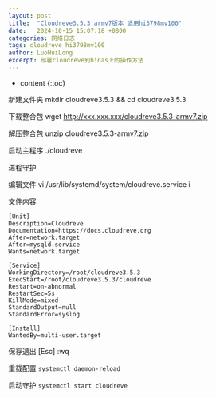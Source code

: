 ```yaml
---
layout: post
title:  "Cloudreve3.5.3 armv7版本 适用hi3798mv100"
date:   2024-10-15 15:07:18 +0800
categories: 网络日志
tags: cloudreve hi3798mv100
author: LuoHuiLong
excerpt: 部署cloudreve到hinas上的操作方法
---
```


 * content
{:toc}

新建文件夹 mkdir cloudreve3.5.3 && cd cloudreve3.5.3

下载整合包 wget http://xxx.xxx.xxx/cloudreve3.5.3-armv7.zip

解压整合包 unzip cloudreve3.5.3-armv7.zip

启动主程序 ./cloudreve

进程守护

编辑文件 vi /usr/lib/systemd/system/cloudreve.service i

文件内容

    [Unit]
    Description=Cloudreve
    Documentation=https://docs.cloudreve.org
    After=network.target
    After=mysqld.service
    Wants=network.target
    
    [Service]
    WorkingDirectory=/root/cloudreve3.5.3
    ExecStart=/root/cloudreve3.5.3/cloudreve
    Restart=on-abnormal
    RestartSec=5s
    KillMode=mixed
    StandardOutput=null
    StandardError=syslog
    
    [Install]
    WantedBy=multi-user.target

保存退出 [Esc] :wq

重载配置 `systemctl daemon-reload`

启动守护 `systemctl start cloudreve`

